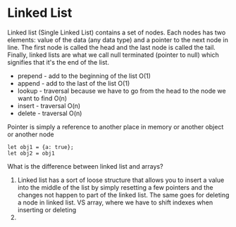 # Linked List

Linked list \(Single Linked List\) contains a set of nodes. Each nodes has two elements: value of the data \(any data type\) and a pointer to the next node in line. The first node is called the head and the last node is called the tail. Finally, linked lists are what we call null terminated \(pointer to null\) which signifies that it's the end of the list.

* prepend - add to the beginning of the list O\(1\)
* append - add to the last of the list O\(1\)
* lookup - traversal because we have to go from the head to the node we want to find O\(n\)
* insert - traversal O\(n\)
* delete -  traversal O\(n\)

Pointer is simply a reference to another place in memory or another object or another node

```
let obj1 = {a: true};
let obj2 = obj1
```

What is the difference between linked list and arrays?

1. Linked list has a sort of loose structure that allows you to insert a value into the middle of the list by simply resetting a few pointers and the changes not happen to part of the linked list. The same goes for deleting a node in linked list. VS array, where we have to shift indexes when inserting or deleting
2. 
